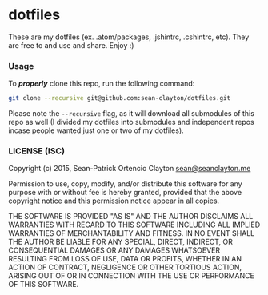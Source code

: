 # dotfiles

These are my dotfiles (ex. .atom/packages, .jshintrc, .cshintrc, etc). They are free to and use and share. Enjoy :)

### Usage

To ***properly*** clone this repo, run the following command:

```bash
git clone --recursive git@github.com:sean-clayton/dotfiles.git
```

Please note the `--recursive` flag, as it will download all submodules of this repo as well (I divided my dotfiles into submodules and independent repos incase people wanted just one or two of my dotfiles).

### LICENSE (ISC)

Copyright (c) 2015, Sean-Patrick Ortencio Clayton sean@seanclayton.me

Permission to use, copy, modify, and/or distribute this software for any
purpose with or without fee is hereby granted, provided that the above
copyright notice and this permission notice appear in all copies.

THE SOFTWARE IS PROVIDED "AS IS" AND THE AUTHOR DISCLAIMS ALL WARRANTIES
WITH REGARD TO THIS SOFTWARE INCLUDING ALL IMPLIED WARRANTIES OF
MERCHANTABILITY AND FITNESS. IN NO EVENT SHALL THE AUTHOR BE LIABLE FOR
ANY SPECIAL, DIRECT, INDIRECT, OR CONSEQUENTIAL DAMAGES OR ANY DAMAGES
WHATSOEVER RESULTING FROM LOSS OF USE, DATA OR PROFITS, WHETHER IN AN
ACTION OF CONTRACT, NEGLIGENCE OR OTHER TORTIOUS ACTION, ARISING OUT OF
OR IN CONNECTION WITH THE USE OR PERFORMANCE OF THIS SOFTWARE.
